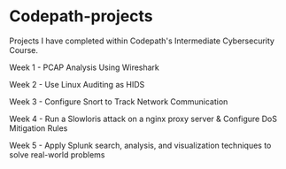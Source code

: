 # Codepath-projects
Projects I have completed within Codepath's Intermediate Cybersecurity Course.

Week 1 - PCAP Analysis Using Wireshark

Week 2 - Use Linux Auditing as HIDS

Week 3 - Configure Snort to Track Network Communication

Week 4 - Run a Slowloris attack on a nginx proxy server & Configure DoS Mitigation Rules

Week 5 - Apply Splunk search, analysis, and visualization techniques to solve real-world problems
